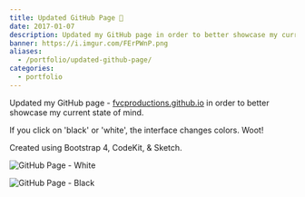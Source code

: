 ```yaml
---
title: Updated GitHub Page 🍓
date: 2017-01-07
description: Updated my GitHub page in order to better showcase my current state of mind. If you click on 'black' or 'white', the interface changes colors. Woot!
banner: https://i.imgur.com/FErPWnP.png
aliases:
  - /portfolio/updated-github-page/
categories:
  - portfolio
---
```


Updated my GitHub page - [fvcproductions.github.io](https://fvcprodutions.github.io) in order to better showcase my current state of mind.

If you click on 'black' or 'white', the interface changes colors. Woot!

Created using Bootstrap 4, CodeKit, & Sketch.

![GitHub Page - White](https://i.imgur.com/FErPWnP.png)

![GitHub Page - Black](https://i.imgur.com/Zh9j8NU.png)
